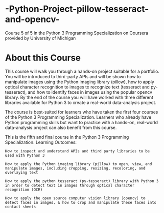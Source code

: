 # -Python-Project-pillow-tesseract-and-opencv-
Course 5 of 5 in the Python 3 Programming Specialization on Coursera provided by University of Michigan

# About this Course

This course will walk you through a hands-on project suitable for a portfolio. You will be introduced to third-party APIs and will be shown how to manipulate images using the Python imaging library (pillow), how to apply optical character recognition to images to recognize text (tesseract and py-tesseract), and how to identify faces in images using the popular opencv library. By the end of the course you will have worked with three different libraries available for Python 3 to create a real-world data-analysis project.

The course is best-suited for learners who have taken the first four courses of the Python 3 Programming Specialization. Learners who already have Python programming skills but want to practice with a hands-on, real-world data-analysis project can also benefit from this course.

This is the fifth and final course in the Python 3 Programming Specialization.
Learning Outcomes:

    How to inspect and understand APIs and third party libraries to be used with Python 3

    How to apply the Python imaging library (pillow) to open, view, and manipulate images, including cropping, resizing, recoloring, and overlaying text

    How to apply the python tesseract (py-tesseract) library with Python 3 in order to detect text in images through optical character recognition (OCR)

    How to apply the open source computer vision library (opencv) to detect faces in images, & how to crop and manipulate these faces into contact sheets

